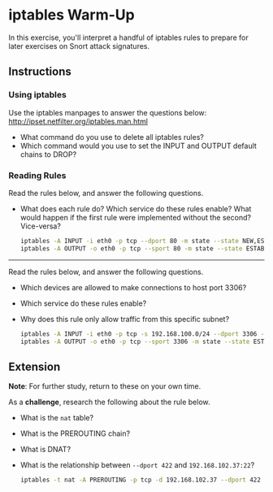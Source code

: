 # iptables Warm-Up
In this exercise, you'll interpret a handful of iptables rules to prepare for later exercises on Snort attack signatures.

## Instructions

### Using iptables
Use the iptables manpages to answer the questions below: <http://ipset.netfilter.org/iptables.man.html>
- What command do you use to delete all iptables rules?
- Which command would you use to set the INPUT and OUTPUT default chains to DROP?

### Reading Rules
Read the rules below, and answer the following questions.
- What does each rule do?
Which service do these rules enable?
What would happen if the first rule were implemented without the second? Vice-versa?

  ```bash
  iptables -A INPUT -i eth0 -p tcp --dport 80 -m state --state NEW,ESTABLISHED -j ACCEPT
  iptables -A OUTPUT -o eth0 -p tcp --sport 80 -m state --state ESTABLISHED -j ACCEPT
  ```

---
Read the rules below, and answer the following questions.
- Which devices are allowed to make connections to host port 3306?
- Which service do these rules enable?
- Why does this rule only allow traffic from this specific subnet?


  ```bash
  iptables -A INPUT -i eth0 -p tcp -s 192.168.100.0/24 --dport 3306 -m state --state NEW,ESTABLISHED -j ACCEPT
  iptables -A OUTPUT -o eth0 -p tcp --sport 3306 -m state --state ESTABLISHED -j ACCEPT
  ```

## Extension
**Note**: For further study, return to these on your own time. 

As a **challenge**, research the following about the rule below.
- What is the `nat` table?
- What is the PREROUTING chain?
- What is DNAT?
- What is the relationship between `--dport 422` and `192.168.102.37:22`?

  ```bash
  iptables -t nat -A PREROUTING -p tcp -d 192.168.102.37 --dport 422 -j DNAT --to 192.168.102.37:22
  ```